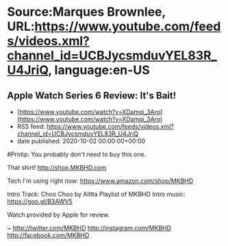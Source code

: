 # Source:Marques Brownlee, URL:https://www.youtube.com/feeds/videos.xml?channel_id=UCBJycsmduvYEL83R_U4JriQ, language:en-US

## Apple Watch Series 6 Review: It's Bait!
 - [https://www.youtube.com/watch?v=XDamqi_3Aro](https://www.youtube.com/watch?v=XDamqi_3Aro)
 - RSS feed: https://www.youtube.com/feeds/videos.xml?channel_id=UCBJycsmduvYEL83R_U4JriQ
 - date published: 2020-10-02 00:00:00+00:00

#Protip: You probably don't need to buy this one.

That shirt! http://shop.MKBHD.com

Tech I'm using right now: https://www.amazon.com/shop/MKBHD

Intro Track: Choo Choo by Alltta
Playlist of MKBHD Intro music: https://goo.gl/B3AWV5

Watch provided by Apple for review.

~
http://twitter.com/MKBHD
http://instagram.com/MKBHD
http://facebook.com/MKBHD

